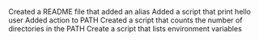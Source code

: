 Created a README file that added an alias
Added a script that print hello user
Added action to PATH
Created a script that counts the number of directories in the PATH
Create a script that lists environment variables
